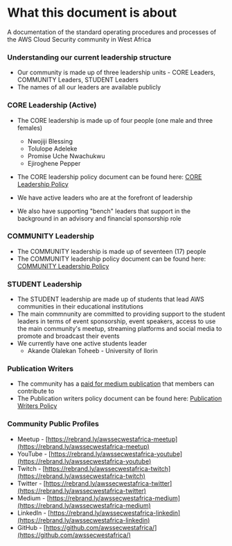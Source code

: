 # What this document is about
A documentation of the standard operating procedures and processes of the AWS Cloud Security community in West Africa

### Understanding our current leadership structure
* Our community is made up of three leadership units - CORE Leaders, COMMUNITY Leaders, STUDENT Leaders
* The names of all our leaders are available publicly

### CORE Leadership (Active)
* The CORE leadership is made up of four people (one male and three females)
  * Nwojiji Blessing
  * Tolulope Adeleke
  * Promise Uche Nwachukwu
  * Ejiroghene Pepper
  
* The CORE leadership policy document can be found here: [CORE Leadership Policy](core-leadership-policy.md)
* We have active leaders who are at the forefront of leadership
* We also have supporting "bench" leaders that support in the background in an advisory and financial sponsorship role

### COMMUNITY Leadership
* The COMMUNITY leadership is made up of seventeen (17) people
* The COMMUNITY leadership policy document can be found here: [COMMUNITY Leadership Policy](community-leadership-policy.md)

### STUDENT Leadership
* The STUDENT leadership are made up of students that lead AWS communities in their educational institutions
* The main commnunity are committed to providing support to the student leaders in terms of event sponsorship, event speakers, access to use the main community's meetup, streaming platforms and social media to promote and broadcast their events 
* We currently have one active students leader 
  * Akande Olalekan Toheeb - University of Ilorin

### Publication Writers
* The community has a [paid for medium publication](https://medium.com/aws-security-user-group-west-africa) that members can contribute to  
* The Publication writers policy document can be found here: [Publication Writers Policy](publication-writers-policy.md)

### Community Public Profiles
* Meetup - [https://rebrand.ly/awssecwestafrica-meetup](https://rebrand.ly/awssecwestafrica-meetup)
* YouTube - [https://rebrand.ly/awssecwestafrica-youtube](https://rebrand.ly/awssecwestafrica-youtube)
* Twitch - [https://rebrand.ly/awssecwestafrica-twitch](https://rebrand.ly/awssecwestafrica-twitch)
* Twitter - [https://rebrand.ly/awssecwestafrica-twitter](https://rebrand.ly/awssecwestafrica-twitter)
* Medium - [https://rebrand.ly/awssecwestafrica-medium](https://rebrand.ly/awssecwestafrica-medium)
* LinkedIn - [https://rebrand.ly/awssecwestafrica-linkedin](https://rebrand.ly/awssecwestafrica-linkedin)
* GitHub - [https://github.com/awssecwestafrica/](https://github.com/awssecwestafrica/)
